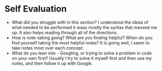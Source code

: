 # Self Evaluation

- What did you struggle with in this section?
I understood the ideas of what needed to be performed it waas mostly the syntax that messed me up. It also helps reading through all of the directions.
- How is note-taking going? What are you finding helpful? When do you find yourself taking the most helpful notes? It is going well, I seem to take notes most over each concept.
- What do you lean into - Googling, or trying to solve a problem in code on your own first? Usually I try to solve it myself first and then use my notes, and then follow it up with Google. 
